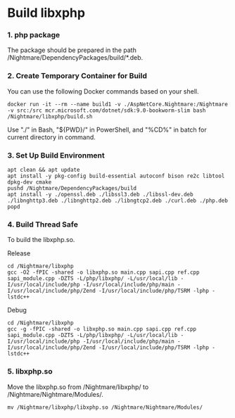 # Build libxphp

### 1. php package
The package should be prepared in the path /Nightmare/DependencyPackages/build/*.deb.


### 2. Create Temporary Container for Build
You can use the following Docker commands based on your shell.

```console
docker run -it --rm --name build1 -v ./AspNetCore.Nightmare:/Nightmare -v src:/src mcr.microsoft.com/dotnet/sdk:9.0-bookworm-slim bash /Nightmare/libxphp/build.sh
```

Use "./" in Bash, "${PWD}/" in PowerShell, and "%CD%" in batch for current directory in command.


### 3. Set Up Build Environment

```console
apt clean && apt update
apt install -y pkg-config build-essential autoconf bison re2c libtool dpkg-dev cmake
pushd /Nightmare/DependencyPackages/build
apt install -y ./openssl.deb ./libssl3.deb ./libssl-dev.deb ./libnghttp3.deb ./libnghttp2.deb ./libngtcp2.deb ./curl.deb ./php.deb
popd
```

### 4. Build Thread Safe
To build the libxphp.so.

Release

```console
cd /Nightmare/libxphp
gcc -O2 -fPIC -shared -o libxphp.so main.cpp sapi.cpp ref.cpp sapi_module.cpp -DZTS -L/php/libxphp/ -L/usr/local/lib -I/usr/local/include/php -I/usr/local/include/php/main -I/usr/local/include/php/Zend -I/usr/local/include/php/TSRM -lphp -lstdc++
```

Debug

```console
cd /Nightmare/libxphp
gcc -g -fPIC -shared -o libxphp.so main.cpp sapi.cpp ref.cpp sapi_module.cpp -DZTS -L/php/libxphp/ -L/usr/local/lib -I/usr/local/include/php -I/usr/local/include/php/main -I/usr/local/include/php/Zend -I/usr/local/include/php/TSRM -lphp -lstdc++
```

### 5. libxphp.so
Move the libxphp.so from /Nightmare/libxphp/ to /Nightmare/Nightmare/Modules/.

```console
mv /Nightmare/libxphp/libxphp.so /Nightmare/Nightmare/Modules/
```
